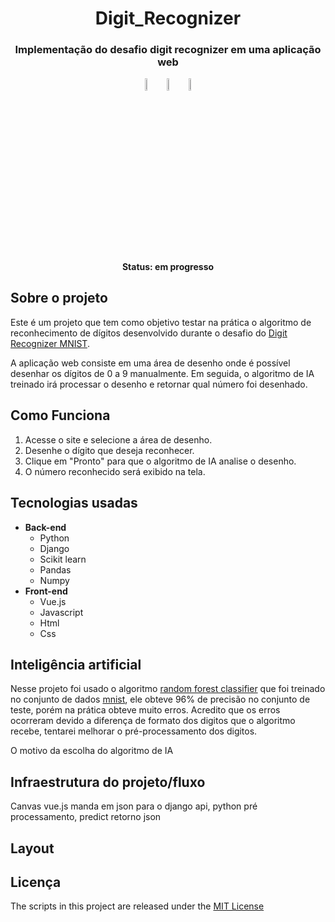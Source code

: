 <h1 align="center">Digit_Recognizer</h1>

<h3 align="center">Implementação do desafio digit recognizer em uma aplicação web</h3>

<div align="center">
  
<img width="7%" src="https://cdn.jsdelivr.net/gh/devicons/devicon/icons/python/python-original-wordmark.svg" /><img width="7%" src="https://cdn.jsdelivr.net/gh/devicons/devicon/icons/django/django-plain-wordmark.svg" /><img width="7%" src="https://cdn.jsdelivr.net/gh/devicons/devicon/icons/vuejs/vuejs-original-wordmark.svg" />
  
</div>       
                   
<h4 align="center">Status: em progresso</h4>

## Sobre o projeto

Este é um projeto que tem como objetivo testar na prática o algoritmo de reconhecimento de dígitos desenvolvido durante o desafio do [Digit Recognizer MNIST](https://www.kaggle.com/c/digit-recognizer).

A aplicação web consiste em uma área de desenho onde é possível desenhar os dígitos de 0 a 9 manualmente. Em seguida, o algoritmo de IA treinado irá processar o desenho e retornar qual número foi desenhado.

## Como Funciona

1. Acesse o site e selecione a área de desenho.
2. Desenhe o dígito que deseja reconhecer.
3. Clique em "Pronto" para que o algoritmo de IA analise o desenho.
4. O número reconhecido será exibido na tela.

## Tecnologias usadas

- **Back-end**
   - Python
   - Django
   - Scikit learn
   - Pandas
   - Numpy
- **Front-end**
  - Vue.js
  - Javascript
  - Html
  - Css

## Inteligência artificial

Nesse projeto foi usado o algoritmo [random forest classifier](https://scikit-learn.org/stable/modules/generated/sklearn.ensemble.RandomForestClassifier.html) que foi treinado no conjunto de dados [mnist](http://yann.lecun.com/exdb/mnist/), ele obteve 96% de precisão no conjunto de teste, porém na prática obteve muito erros. Acredito que os erros ocorreram devido a diferença de formato dos digitos que o algoritmo recebe, tentarei melhorar o pré-processamento dos digitos.

O motivo da escolha do algoritmo de IA

## Infraestrutura do projeto/fluxo

Canvas vue.js manda em json para o django api, python pré processamento, predict retorno json

## Layout

## Licença

The scripts in this project are released under the [MIT License](./LICENSE.md) 
